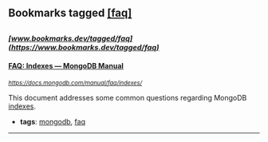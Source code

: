 ## Bookmarks tagged [[faq]](https://www.bookmarks.dev/search?q=[faq])

_<sup><sup>[www.bookmarks.dev/tagged/faq](https://www.bookmarks.dev/tagged/faq)</sup></sup>_
---
#### [FAQ: Indexes — MongoDB Manual](https://docs.mongodb.com/manual/faq/indexes/)
_<sup>https://docs.mongodb.com/manual/faq/indexes/</sup>_

This document addresses some common questions regarding MongoDB [indexes](https://docs.mongodb.com/manual/indexes/).


* **tags**: [mongodb](../tagged/mongodb.md), [faq](../tagged/faq.md)
---
